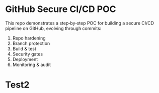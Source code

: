 <!-- README.md -->
# GitHub Secure CI/CD POC

This repo demonstrates a step‑by‑step POC for building a secure CI/CD pipeline on GitHub, evolving through commits:

1. Repo hardening  
2. Branch protection  
3. Build & test  
4. Security gates  
5. Deployment  
6. Monitoring & audit  
# Test2
